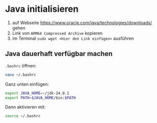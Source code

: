 # Java initialisieren

1. auf Webseite https://www.oracle.com/java/technologies/downloads/ gehen
2. Link von `ARM64 Compressed Archive` kopieren
3. im Terminal `sudo wget <Hier den Link einfügen>` ausführen

## Java dauerhaft verfügbar machen

`.bashrc` öffnen:

```bash
nano ~/.bashrc
```

Ganz unten einfügen:

```bash
export JAVA_HOME=~/jdk-24.0.1
export PATH=$JAVA_HOME/bin:$PATH
```

Dann aktivieren mit:

```bash
source ~/.bashrc
```